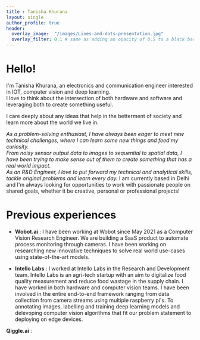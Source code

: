 ```yaml
---
title : Tanisha Khurana
layout: single
author_profile: true
header:
  overlay_image:  "/images/Lines-and-dots-presentation.jpg"
  overlay_filter: 0.1 # same as adding an opacity of 0.5 to a black background
---
```


# Hello!
I'm Tanisha Khurana, an electronics and communication engineer interested in IOT, computer vision and deep learning.  
I love to think about the intersection of both hardware and software and leveraging both to create something useful.  

I care deeply about any ideas that help in the betterment of society and learn more about the world we live in.  

*As a problem-solving enthusiast, I have always been eager to meet new technical challenges, where I can learn some new things and feed my curiosity.  
From noisy sensor output data to images to sequential to spatial data, I have been trying to make sense out of them to create something that has a real world impact.    
As an R&D Engineer, I love to put forward my technical and analytical skills, tackle original problems and learn every day.*
I am currently based in Delhi and I'm always looking for opportunities to work with passionate people on shared goals, whether it be creative, personal or professional projects!

# Previous experiences
- **Wobot.ai** :
	I have been working at Wobot since May 2021 as a Computer Vision Research Engineer. We are building a SaaS product to automate process monitoring through cameras. I have been working on researching new innovative techniques to solve real world use-cases using state-of-the-art models.

- **Intello Labs** :
	I worked at Intello Labs in the Research and Development team. Intello Labs is an agri-tech startup with an aim to digitalize food quality measurement and reduce food wastage in the supply chain. I have worked in both hardware and computer vision teams. I have been involved in the entire end-to-end framework ranging from data collection from camera streams using multiple raspberry pi's. To annotating images, labelling and training deep learning models and delevoping computer vision algorithms that fit our problem statement to deploying on edge devices.
	
**Qiggle.ai** :

	
	 
	 
	
	 




